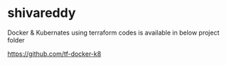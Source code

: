 # shivareddy


Docker & Kubernates using terraform codes is available in below project folder

https://github.com/tf-docker-k8
